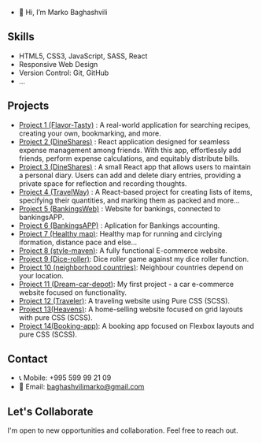 
- 👋 Hi, I’m Marko Baghashvili

## Skills

- HTML5, CSS3, JavaScript, SASS, React
- Responsive Web Design
- Version Control: Git, GitHub
- ...

## Projects
- [Project 1 (Flavor-Tasty)](https://flavor-tasty.netlify.app/) : A real-world application for searching recipes, creating your own, bookmarking, and more.
- [Project 2 (DineShares)](https://dineshares.netlify.app/) : React application designed for seamless expense management among friends. With this app, effortlessly add friends, perform expense calculations, and equitably distribute bills.
- [Project 3 (DineShares)](https://annsdiary.netlify.app/) : A small React app that allows users to maintain a personal diary. Users can add and delete diary entries, providing a private space for reflection and recording thoughts.
- [Project 4 (TravelWay)](https://travel-way.netlify.app/) :  A React-based project for creating lists of items, specifying their quantities, and marking them as packed and more...
- [Project 5 (BankingsWeb)](https://bankingsweb.netlify.app/) : Website for bankings, connected to bankingsAPP.
- [Project 6 (BankingsAPP)](https://bankingsapp.netlify.app/) : Aplication for Bankings accounting.
- [Project 7 (Healthy map)](https://healthymap.netlify.app/): Healthy map for running and circlying iformation, distance pace and else... 
- [Project 8 (style-maven)](https://style-maven.netlify.app/): A fully functional E-commerce website.
- [Project 9 (Dice-roller)](https://beatmyroller.netlify.app/): Dice roller game against my dice roller function.
- [Project 10 (neighborhood countries)](https://neighborhoodies.netlify.app/): Neighbour countries depend on your location.
- [Project 11 (Dream-car-depot)](https://dream-car-depot.netlify.app/): My first project - a car e-commerce website focused on functionality.
- [Project 12 (Traveler)](https://marko010101.github.io/Travel/Traveler/): A traveling website using Pure CSS (SCSS).
- [Project 13(Heavens)](https://heavens.netlify.app/): A home-selling website focused on grid layouts with pure CSS (SCSS).
- [Project 14(Booking-app)](https://marko010101.github.io/booking-app/starter/): A booking app focused on Flexbox layouts and pure CSS (SCSS).

## Contact

- 📞 Mobile: +995 599 99 21 09
- 📧 Email: baghashvilimarko@gmail.com

## Let's Collaborate

I'm open to new opportunities and collaboration. Feel free to reach out.


